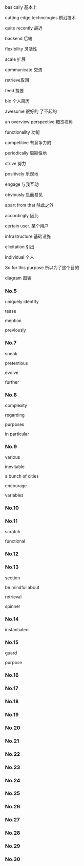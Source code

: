 basically 基本上

cutting edge technologies 前沿技术

quite recently 最近

backend 后端

flexibility 灵活性

scale 扩展

communicate 交流

retrieve取回

feed 提要

bio 个人简历

awesome 很好的 了不起的

an overview perspective 概览视角

functionality 功能

competitive 有竞争力的

periodically 周期性地

strive 努力

positively 乐观地

engage 与我互动

obviously 显而易见

apart from that 除此之外

accordingly 因此

certain user. 某个用户

infrastructure 基础设施

elicitation 引出

individual 个人

So for this purpose 所以为了这个目的

diagram 图表

### No.5

uniquely identify

tease

mention

previously

### No.7

sneak

pretentious

evolve

further

### No.8

complexity

regarding

purposes

in particular

### No.9

various

inevitable

a bunch of cities

encourage

variables

### No.10

### No.11

scratch

functional

### No.12

### No.13

section

be mindful about

retrieval

spinner

### No.14

instantiated

### No.15

guard

purpose

### No.16

### No.17

### No.18

### No.19

### No.20

### No.21

### No.22

### No.23

### No.24

### No.25

### No.26

### No.27

### No.28

### No.29

### No.30

